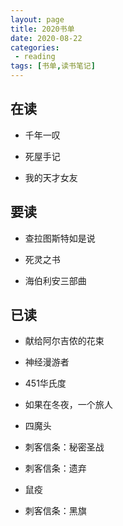 ```yaml
---
layout: page
title: 2020书单
date: 2020-08-22
categories:
 - reading
tags: [书单,读书笔记]
---
```


## 在读

- 千年一叹

- 死屋手记

- 我的天才女友

## 要读

- 查拉图斯特如是说

- 死灵之书

- 海伯利安三部曲

## 已读

- 献给阿尔吉侬的花束

- 神经漫游者

- 451华氏度

- 如果在冬夜，一个旅人

- 四魔头

- 刺客信条：秘密圣战

- 刺客信条：遗弃

- 鼠疫

- 刺客信条：黑旗